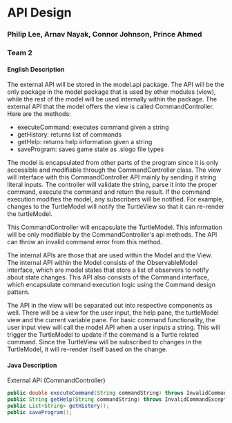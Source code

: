 # API Design

### Philip Lee, Arnav Nayak, Connor Johnson, Prince Ahmed

### Team 2

#### English Description

The external API will be stored in the model.api package. The API will be the only package in the
model package that is used by other modules (view), while the rest of the model will be used
internally within the package. The external API that the model offers the view is called
CommandController. Here are the methods:

* executeCommand: executes command given a string
* getHistory: returns list of commands
* getHelp: returns help information given a string
* saveProgram: saves game state as .slogo file types

The model is encapsulated from other parts of the program since it is only accessible and modifiable
through the CommandController class. The view will interface with this CommandController API mainly
by sending it string literal inputs. The controller will validate the string, parse it into the
proper command, execute the command and return the result. If the command execution modifies the
model, any subscribers will be notified. For example, changes to the TurtleModel will notify the
TurtleView so that it can re-render the turtleModel.

This CommandController will encapsulate the TurtleModel. This information will be only modifiable by
the CommandController's api methods. The API can throw an invalid command error from this method.

The internal APIs are those that are used within the Model and the View. The internal API within the
Model consists of the ObservableModel interface, which are model states that store a list of
observers to notify about state changes. This API also consists of the Command interface, which
encapsulate command execution logic using the Command design pattern.

The API in the view will be separated out into respective components as well. There will be a view
for the user input, the help pane, the turtleModel view and the current variable pane. For basic command
functionality, the user input view will call the model API when a user inputs a string. This will
trigger the TurtleModel to update if the command is a Turtle related command. Since the TurtleView
will be subscribed to changes in the TurtleModel, it will re-render itself based on the change.

#### Java Description

External API (CommandController)
```java
public double executeCommand(String commandString) throws InvalidCommandException;
public String getHelp(String commandString) throws InvalidCommandException;
public List<String> getHistory();
public saveProgram();
```